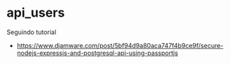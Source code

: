 # api_users
Seguindo tutorial 
* https://www.djamware.com/post/5bf94d9a80aca747f4b9ce9f/secure-nodejs-expressjs-and-postgresql-api-using-passportjs
